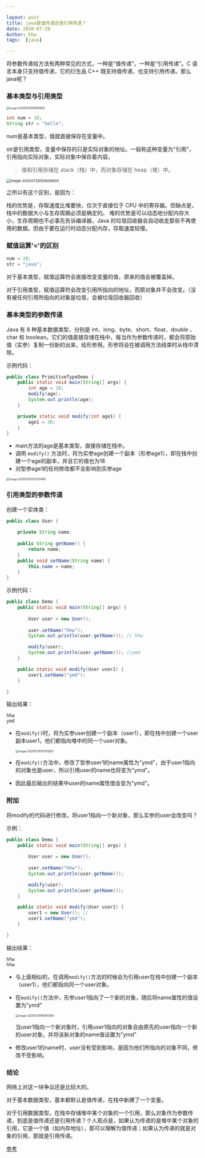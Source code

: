 ```yaml
---

layout: post
title: java是值传递还是引用传递？
date: 2020-07-28
Author: hhw
tags:  [java]

---
```


将参数传递给方法有两种常见的方式，一种是“值传递”，一种是“引用传递”。C 语言本身只支持值传递，它的衍生品 C++ 既支持值传递，也支持引用传递。那么java呢？

### 基本类型与引用类型

<img src="https://raw.githubusercontent.com/SensationG/images/master/20200728162839.png" alt="image-20200728151855902" style="zoom:50%;" />

```java
int num = 10;
String str = "hello";
```

num是基本类型，值就直接保存在变量中。

str是引用类型，变量中保存的只是实际对象的地址。一般称这种变量为"引用"，引用指向实际对象，实际对象中保存着内容。

>  值和引用存储在 stack（栈）中，而对象存储在 heap（堆）中。

<img src="https://raw.githubusercontent.com/SensationG/images/master/20200728162856.png" alt="image-20200728152626805" style="zoom:67%;" />

之所以有这个区别，是因为：

栈的优势是，存取速度比堆要快，仅次于直接位于 CPU 中的寄存器。但缺点是，栈中的数据大小与生存周期必须是确定的。
堆的优势是可以动态地分配内存大小，生存周期也不必事先告诉编译器，Java 的垃圾回收器会自动收走那些不再使用的数据。但由于要在运行时动态分配内存，存取速度较慢。

### 赋值运算'='的区别

```java
num = 20;
str = "java";
```

对于基本类型，赋值运算符会直接改变变量的值，原来的值会被覆盖掉。

对于引用类型，赋值运算符会改变引用所指向的地址，而原对象并不会改变。（没有被任何引用所指向的对象是垃圾，会被垃圾回收器回收）

### 基本类型的参数传递

Java 有 8 种基本数据类型，分别是 int、long、byte、short、float、double 、char 和 boolean。它们的值直接存储在栈中，每当作为参数传递时，都会将原始值（实参）复制一份新的出来，给形参用。形参将会在被调用方法结束时从栈中清除。

示例代码：

```java
public class PrimitiveTypeDemo {
    public static void main(String[] args) {
        int age = 18;
        modify(age);
        System.out.println(age);
    }

    private static void modify(int age1) {
        age1 = 30;
    }
}
```

- main方法的age是基本类型，直接存储在栈中。
- 调用 `modify()` 方法时，将为实参age创建一个副本（形参age1），即在栈中创建一个age的副本，并且它的值也为18
- 对型参age1的任何修改都不会影响到实参age

<img src="https://raw.githubusercontent.com/SensationG/images/master/20200728162901.png" alt="image-20200728153253489" style="zoom:50%;" />

### 引用类型的参数传递

创建一个实体类：

```java
public class User {
  
    private String name;
  
    public String getName() {
        return name;
    }
    public void setName(String name) {
        this.name = name;
    }
}
```

示例代码：

```java
public class Demo {
    public static void main(String[] args) {
      
        User user = new User();
        
        user.setName("hhw");
        System.out.println(user.getName()); // hhw

        modify(user);
        System.out.println(user.getName()); //ymd
    }

    public static void modify(User user1) {
        user1.setName("ymd");
    }

}
```

输出结果：

```
hhw
ymd
```

- 在`modify()`时，将为实参user创建一个副本（user1），即在栈中创建一个user副本user1，他们都指向堆中的同一个user对象。

  <img src="https://raw.githubusercontent.com/SensationG/images/master/20200728162908.png" alt="image-20200728155143621" style="zoom:50%;" />

- 在`modify()`方法中，修改了型参user1的name属性为"ymd"，由于user1指向的对象也是user，所以引用user的name也将变为"ymd"。

- 因此最后输出的结果中user的name属性值会变为"ymd"。

### 附加

将modify的代码进行修改，将user1指向一个新对象，那么实参的user会改变吗？

示例：

```java
public class Demo {
    public static void main(String[] args) {
      
        User user = new User();
        
        user.setName("hhw");
        System.out.println(user.getName()); 

        modify(user);
        System.out.println(user.getName()); 
    }

    public static void modify(User user1) {
        user1 = new User(); // 
        user1.setName("ymd");
    }

}
```

输出结果：

```
hhw
hhw
```

- 与上面相似的，在调用`modify()`方法的时候会为引用user在栈中创建一个副本（user1），他们都指向同一个user对象。

- 在`modify()`方法中，形参user1指向了一个新的对象，随后将name属性的值设置为"ymd"

  <img src="https://raw.githubusercontent.com/SensationG/images/master/20200728162912.png" alt="image-20200728160812925" style="zoom:50%;" />

  当user1指向一个新对象时，引用user1指向的对象会由原先的user指向一个新的user对象，并将该新对象的name值设置为"ymd"

- 修改user1的name时，user没有受到影响，是因为他们所指向的对象不同，修改不受影响。

### 结论

网络上对这一块争议还是比较大的。

对于基本数据类型，基本都默认是值传递，在栈中新建了一个变量。

对于引用数据类型，在栈中存储堆中某个对象的一个引用，那么对象作为参数传递，到底是值传递还是引用传递？个人观点是，如果认为传递的是堆中某个对象的引用，它是一个值（如内存地址），那可以理解为值传递；如果认为传递的就是对象的引用，那就是引用传递。

[参考](https://blog.csdn.net/qing_gee/article/details/105650149?utm_medium=distribute.pc_relevant.none-task-blog-BlogCommendFromMachineLearnPai2-2.channel_param&depth_1-utm_source=distribute.pc_relevant.none-task-blog-BlogCommendFromMachineLearnPai2-2.channel_param)

